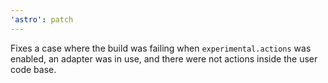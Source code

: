 ```yaml
---
'astro': patch
---
```


Fixes a case where the build was failing when `experimental.actions` was enabled, an adapter was in use, and there were not actions inside the user code base.

